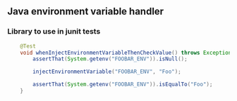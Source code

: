 ## Java environment variable handler

### Library to use in junit tests

```java
    @Test
    void whenInjectEnvironmentVariableThenCheckValue() throws Exception {
        assertThat(System.getenv("FOOBAR_ENV")).isNull();

        injectEnvironmentVariable("FOOBAR_ENV", "Foo");

        assertThat(System.getenv("FOOBAR_ENV")).isEqualTo("Foo");
    }
```